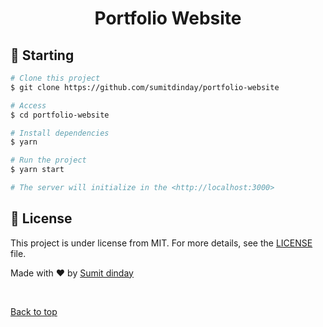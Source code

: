 <h1 align="center">Portfolio Website</h1>



## :checkered_flag: Starting ##

```bash
# Clone this project
$ git clone https://github.com/sumitdinday/portfolio-website

# Access
$ cd portfolio-website

# Install dependencies
$ yarn

# Run the project
$ yarn start

# The server will initialize in the <http://localhost:3000>
```

## :memo: License ##

This project is under license from MIT. For more details, see the [LICENSE](LICENSE) file.


Made with :heart: by <a href="https://github.com/sumitdinday" target="_blank">Sumit dinday</a>

&#xa0;

<a href="#top">Back to top</a>

